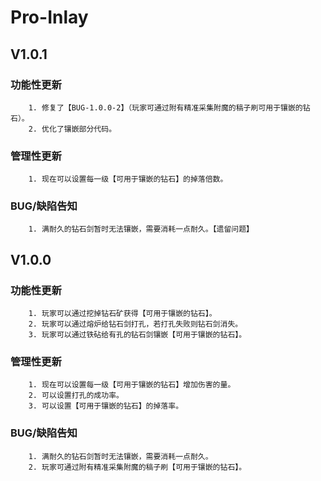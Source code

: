 # Pro-Inlay

## V1.0.1

### 功能性更新
        1. 修复了【BUG-1.0.0-2】（玩家可通过附有精准采集附魔的稿子刷可用于镶嵌的钻石）。
        2. 优化了镶嵌部分代码。

### 管理性更新
        1. 现在可以设置每一级【可用于镶嵌的钻石】的掉落倍数。

### BUG/缺陷告知
        1. 满耐久的钻石剑暂时无法镶嵌，需要消耗一点耐久。【遗留问题】

## V1.0.0

### 功能性更新
        1. 玩家可以通过挖掉钻石矿获得【可用于镶嵌的钻石】。
        2. 玩家可以通过熔炉给钻石剑打孔，若打孔失败则钻石剑消失。
        3. 玩家可以通过铁砧给有孔的钻石剑镶嵌【可用于镶嵌的钻石】。

### 管理性更新
        1. 现在可以设置每一级【可用于镶嵌的钻石】增加伤害的量。
        2. 可以设置打孔的成功率。
        3. 可以设置【可用于镶嵌的钻石】的掉落率。

### BUG/缺陷告知
        1. 满耐久的钻石剑暂时无法镶嵌，需要消耗一点耐久。
        2. 玩家可通过附有精准采集附魔的稿子刷【可用于镶嵌的钻石】。